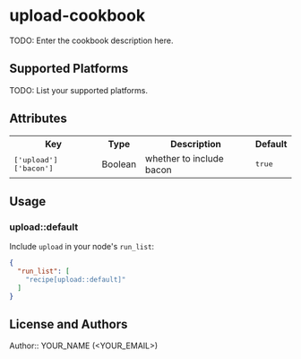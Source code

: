 # upload-cookbook

TODO: Enter the cookbook description here.

## Supported Platforms

TODO: List your supported platforms.

## Attributes

<table>
  <tr>
    <th>Key</th>
    <th>Type</th>
    <th>Description</th>
    <th>Default</th>
  </tr>
  <tr>
    <td><tt>['upload']['bacon']</tt></td>
    <td>Boolean</td>
    <td>whether to include bacon</td>
    <td><tt>true</tt></td>
  </tr>
</table>

## Usage

### upload::default

Include `upload` in your node's `run_list`:

```json
{
  "run_list": [
    "recipe[upload::default]"
  ]
}
```

## License and Authors

Author:: YOUR_NAME (<YOUR_EMAIL>)

